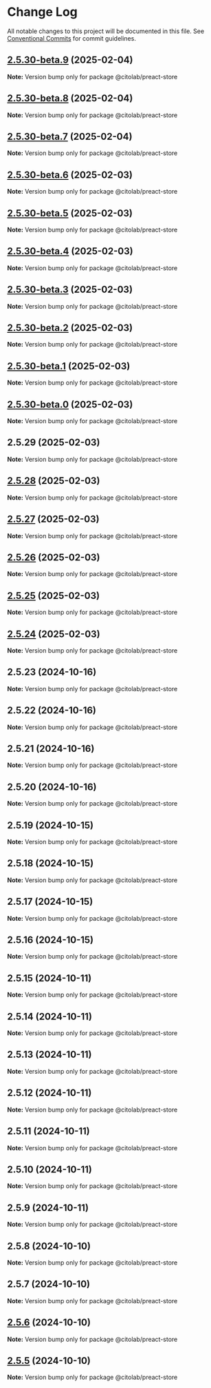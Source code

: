 # Change Log

All notable changes to this project will be documented in this file.
See [Conventional Commits](https://conventionalcommits.org) for commit guidelines.

## [2.5.30-beta.9](https://github.com/Citolab/tspci/compare/v2.5.30-beta.8...v2.5.30-beta.9) (2025-02-04)

**Note:** Version bump only for package @citolab/preact-store





## [2.5.30-beta.8](https://github.com/Citolab/tspci/compare/v2.5.30-beta.7...v2.5.30-beta.8) (2025-02-04)

**Note:** Version bump only for package @citolab/preact-store





## [2.5.30-beta.7](https://github.com/Citolab/tspci/compare/v2.5.30-beta.6...v2.5.30-beta.7) (2025-02-04)

**Note:** Version bump only for package @citolab/preact-store





## [2.5.30-beta.6](https://github.com/Citolab/tspci/compare/v2.5.30-beta.5...v2.5.30-beta.6) (2025-02-03)

**Note:** Version bump only for package @citolab/preact-store





## [2.5.30-beta.5](https://github.com/Citolab/tspci/compare/v2.5.30-beta.4...v2.5.30-beta.5) (2025-02-03)

**Note:** Version bump only for package @citolab/preact-store





## [2.5.30-beta.4](https://github.com/Citolab/tspci/compare/v2.5.30-beta.3...v2.5.30-beta.4) (2025-02-03)

**Note:** Version bump only for package @citolab/preact-store





## [2.5.30-beta.3](https://github.com/Citolab/tspci/compare/v2.5.30-beta.2...v2.5.30-beta.3) (2025-02-03)

**Note:** Version bump only for package @citolab/preact-store





## [2.5.30-beta.2](https://github.com/Citolab/tspci/compare/v2.5.30-beta.1...v2.5.30-beta.2) (2025-02-03)

**Note:** Version bump only for package @citolab/preact-store





## [2.5.30-beta.1](https://github.com/Citolab/tspci/compare/v2.5.30-beta.0...v2.5.30-beta.1) (2025-02-03)

**Note:** Version bump only for package @citolab/preact-store





## [2.5.30-beta.0](https://github.com/Citolab/tspci/compare/v2.5.29...v2.5.30-beta.0) (2025-02-03)

**Note:** Version bump only for package @citolab/preact-store





## 2.5.29 (2025-02-03)

**Note:** Version bump only for package @citolab/preact-store





## [2.5.28](https://github.com/Citolab/tspci/compare/v2.5.27...v2.5.28) (2025-02-03)

**Note:** Version bump only for package @citolab/preact-store





## [2.5.27](https://github.com/Citolab/tspci/compare/v2.5.26...v2.5.27) (2025-02-03)

**Note:** Version bump only for package @citolab/preact-store





## [2.5.26](https://github.com/Citolab/tspci/compare/v2.5.25...v2.5.26) (2025-02-03)

**Note:** Version bump only for package @citolab/preact-store





## [2.5.25](https://github.com/Citolab/tspci/compare/v2.5.24...v2.5.25) (2025-02-03)

**Note:** Version bump only for package @citolab/preact-store





## [2.5.24](https://github.com/Citolab/tspci/compare/v2.5.23...v2.5.24) (2025-02-03)

**Note:** Version bump only for package @citolab/preact-store





## 2.5.23 (2024-10-16)

**Note:** Version bump only for package @citolab/preact-store





## 2.5.22 (2024-10-16)

**Note:** Version bump only for package @citolab/preact-store





## 2.5.21 (2024-10-16)

**Note:** Version bump only for package @citolab/preact-store





## 2.5.20 (2024-10-16)

**Note:** Version bump only for package @citolab/preact-store





## 2.5.19 (2024-10-15)

**Note:** Version bump only for package @citolab/preact-store





## 2.5.18 (2024-10-15)

**Note:** Version bump only for package @citolab/preact-store





## 2.5.17 (2024-10-15)

**Note:** Version bump only for package @citolab/preact-store





## 2.5.16 (2024-10-15)

**Note:** Version bump only for package @citolab/preact-store





## 2.5.15 (2024-10-11)

**Note:** Version bump only for package @citolab/preact-store





## 2.5.14 (2024-10-11)

**Note:** Version bump only for package @citolab/preact-store





## 2.5.13 (2024-10-11)

**Note:** Version bump only for package @citolab/preact-store





## 2.5.12 (2024-10-11)

**Note:** Version bump only for package @citolab/preact-store





## 2.5.11 (2024-10-11)

**Note:** Version bump only for package @citolab/preact-store





## 2.5.10 (2024-10-11)

**Note:** Version bump only for package @citolab/preact-store





## 2.5.9 (2024-10-11)

**Note:** Version bump only for package @citolab/preact-store





## 2.5.8 (2024-10-10)

**Note:** Version bump only for package @citolab/preact-store





## 2.5.7 (2024-10-10)

**Note:** Version bump only for package @citolab/preact-store





## [2.5.6](https://github.com/Citolab/tspci/compare/v2.5.5...v2.5.6) (2024-10-10)

**Note:** Version bump only for package @citolab/preact-store





## [2.5.5](https://github.com/Citolab/tspci/compare/v2.5.4...v2.5.5) (2024-10-10)

**Note:** Version bump only for package @citolab/preact-store
